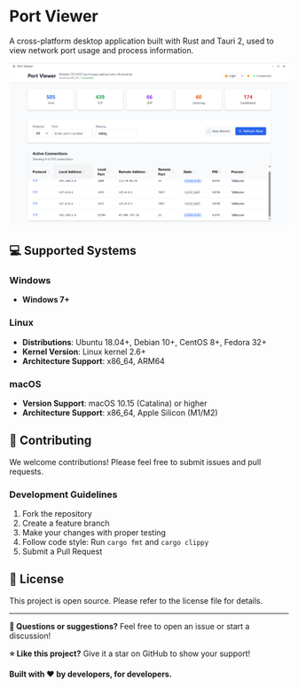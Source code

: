 # Port Viewer

A cross-platform desktop application built with Rust and Tauri 2, used to view network port usage and process information.

![Port Viewer](assets/windsurf.png)

## 💻 Supported Systems

### Windows
- **Windows 7+** 


### Linux
- **Distributions**: Ubuntu 18.04+, Debian 10+, CentOS 8+, Fedora 32+
- **Kernel Version**: Linux kernel 2.6+
- **Architecture Support**: x86_64, ARM64

### macOS
- **Version Support**: macOS 10.15 (Catalina) or higher
- **Architecture Support**: x86_64, Apple Silicon (M1/M2)


## 🤝 Contributing

We welcome contributions! Please feel free to submit issues and pull requests.

### Development Guidelines
1. Fork the repository
2. Create a feature branch
3. Make your changes with proper testing
4. Follow code style: Run `cargo fmt` and `cargo clippy`
5. Submit a Pull Request

## 📜 License

This project is open source. Please refer to the license file for details.

---

**💬 Questions or suggestions?** Feel free to open an issue or start a discussion!

**⭐ Like this project?** Give it a star on GitHub to show your support!

**Built with ❤️ by developers, for developers.**
